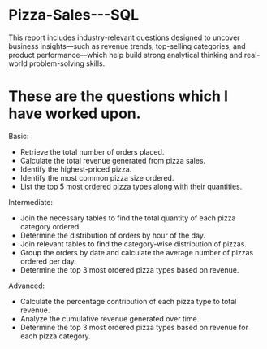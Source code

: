 # Pizza-Sales---SQL
This report  includes industry-relevant questions designed to uncover  business insights—such as revenue trends, top-selling  categories, and product performance—which help build  strong analytical thinking and real-world problem-solving  skills.

# These are the questions which I have worked upon.
Basic:
* Retrieve the total number of orders placed.
* Calculate the total revenue generated from pizza sales.
* Identify the highest-priced pizza.
* Identify the most common pizza size ordered.
* List the top 5 most ordered pizza types along with their quantities.

Intermediate:
* Join the necessary tables to find the total quantity of each pizza category ordered.
* Determine the distribution of orders by hour of the day.
* Join relevant tables to find the category-wise distribution of pizzas.
* Group the orders by date and calculate the average number of pizzas ordered per day.
* Determine the top 3 most ordered pizza types based on revenue.

Advanced:
* Calculate the percentage contribution of each pizza type to total revenue.
* Analyze the cumulative revenue generated over time.
* Determine the top 3 most ordered pizza types based on revenue for each pizza category.
